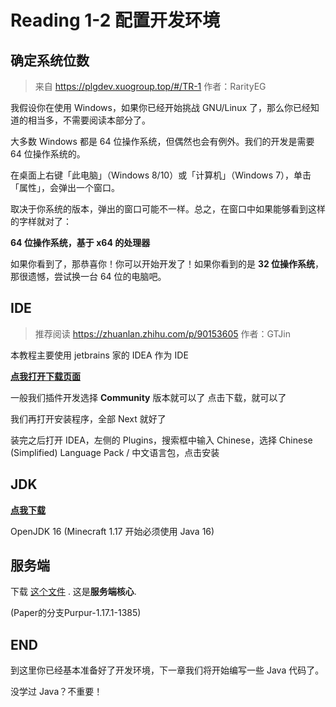 # Reading 1-2 配置开发环境

## 确定系统位数

> 来自 <https://plgdev.xuogroup.top/#/TR-1> 作者：RarityEG

我假设你在使用 Windows，如果你已经开始挑战 GNU/Linux 了，那么你已经知道的相当多，不需要阅读本部分了。

大多数 Windows 都是 64 位操作系统，但偶然也会有例外。我们的开发是需要 64 位操作系统的。

在桌面上右键「此电脑」（Windows 8/10）或「计算机」（Windows 7），单击「属性」，会弹出一个窗口。

取决于你系统的版本，弹出的窗口可能不一样。总之，在窗口中如果能够看到这样的字样就对了：

**64 位操作系统，基于 x64 的处理器**

如果你看到了，那恭喜你！你可以开始开发了！如果你看到的是 **32 位操作系统**，那很遗憾，尝试换一台 64 位的电脑吧。

## IDE

> 推荐阅读 <https://zhuanlan.zhihu.com/p/90153605>  作者：GTJin

本教程主要使用 jetbrains 家的 IDEA 作为 IDE

[**点我打开下载页面**](https://www.jetbrains.com/zh-cn/idea/download/)

一般我们插件开发选择 **Community** 版本就可以了
点击下载，就可以了

我们再打开安装程序，全部 Next 就好了

装完之后打开 IDEA，左侧的 Plugins，搜索框中输入 Chinese，选择 Chinese (Simplified) Language Pack / 中文语言包，点击安装

## JDK

[**点我下载**](https://download.java.net/java/GA/jdk16.0.2/d4a915d82b4c4fbb9bde534da945d746/7/GPL/openjdk-16.0.2_windows-x64_bin.zip)

OpenJDK 16 (Minecraft 1.17 开始必须使用 Java 16)

## 服务端

下载 [这个文件](https://api.pl3x.net/v2/purpur/1.17.1/1385/download) . 这是**服务端核心**.

(Paper的分支Purpur-1.17.1-1385)

## END

到这里你已经基本准备好了开发环境，下一章我们将开始编写一些 Java 代码了。

没学过 Java？不重要！

